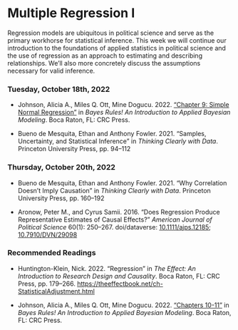 Multiple Regression I
================

Regression models are ubiquitous in political science and serve as the
primary workhorse for statistical inference. This week we will continue
our introduction to the foundations of applied statistics in political
science and the use of regression as an approach to estimating and
describing relationships. We’ll also more concretely discuss the
assumptions necessary for valid inference.

### Tuesday, October 18th, 2022

-   Johnson, Alicia A., Miles Q. Ott, Mine Dogucu. 2022. [“Chapter 9:
    Simple Normal
    Regression”](https://www.bayesrulesbook.com/chapter-9.html) in
    *Bayes Rules! An Introduction to Applied Bayesian Modeling*. Boca
    Raton, FL: CRC Press.

-   Bueno de Mesquita, Ethan and Anthony Fowler. 2021. “Samples,
    Uncertainty, and Statistical Inference” in *Thinking Clearly with
    Data*. Princeton University Press, pp. 94–112

### Thursday, October 20th, 2022

-   Bueno de Mesquita, Ethan and Anthony Fowler. 2021. “Why Correlation
    Doesn’t Imply Causation” in *Thinking Clearly with Data*. Princeton
    University Press, pp. 160–192

-   Aronow, Peter M., and Cyrus Samii. 2016. “Does Regression Produce
    Representative Estimates of Causal Effects?” *American Journal of
    Political Science* 60(1): 250–267. doi/dataverse:
    [10.1111/ajps.12185](https://doi.org/10.1111/ajps.12185);
    [10.7910/DVN/29098](https://dataverse.harvard.edu/dataset.xhtml?persistentId=doi:10.7910/DVN/29098)

### Recommended Readings

-   Huntington-Klein, Nick. 2022. “Regression” in *The Effect: An
    Introduction to Research Design and Causality*. Boca Raton, FL: CRC
    Press, pp. 179–266.
    <https://theeffectbook.net/ch-StatisticalAdjustment.html>

-   Johnson, Alicia A., Miles Q. Ott, Mine Dogucu. 2022. [“Chapters
    10-11”](https://www.bayesrulesbook.com/chapter-10.html) in *Bayes
    Rules! An Introduction to Applied Bayesian Modeling*. Boca Raton,
    FL: CRC Press.
